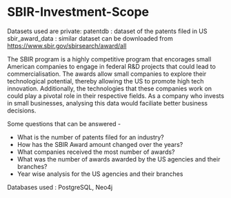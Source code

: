 # SBIR-Investment-Scope

Datasets used are private: 
patentdb : dataset of the patents filed in US
sbir_award_data : similar dataset can be downloaded from https://www.sbir.gov/sbirsearch/award/all

The SBIR program is a highly competitive program that encorages small American companies to engage in federal R&D projects that could lead to commercialisation. The awards allow small companies to explore their technological potential, thereby allowing the US to promote high tech innovation. Additionally, the technologies that these companies work on could play a pivotal role in their respective fields. As a company who invests in small businesses, analysing this data would faciliate better business decisions.

Some questions that can be answered - 
- What is the number of patents filed for an industry?
- How has the SBIR Award amount changed over the years?
- What companies received the most number of awards?
- What was the number of awards awarded by the US agencies and their branches?
- Year wise analysis for the US agencies and their branches 

Databases used : PostgreSQL, Neo4j

